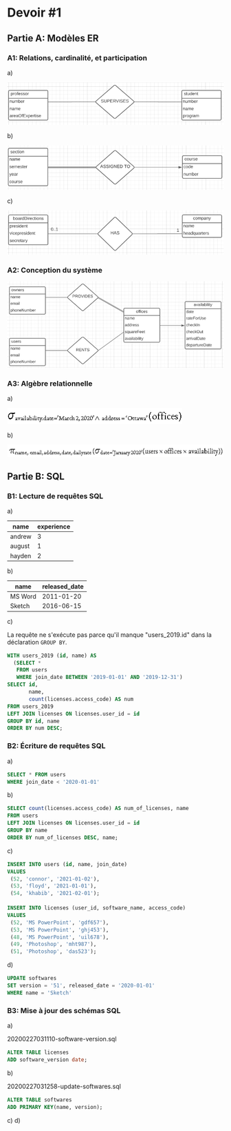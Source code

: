 # Devoir #1

## Partie A: Modèles ER

### A1: Relations, cardinalité, et participation
a) 

![aA1](images/aA1.PNG)

b) 

![bA1](images/bA1.PNG)

c)

![cA1](images/cA1.PNG)

### A2: Conception du système

![A2](images/A2.PNG)

### A3: Algèbre relationnelle
a) 

![aA3](images/aA3.PNG)

b)

![bA3](images/bA3.PNG)

## Partie B: SQL

### B1: Lecture de requêtes SQL
a)

|name|experience|
|---|---|
|andrew|3|
|august|1|
|hayden|2|

b)

|name|released_date|
|---|---|
|MS Word|2011-01-20|
|Sketch|2016-06-15|

c)

La requête ne s'exécute pas parce qu'il manque "users_2019.id" dans la déclaration `GROUP BY`.

```sql
WITH users_2019 (id, name) AS
  (SELECT *
   FROM users
   WHERE join_date BETWEEN '2019-01-01' AND '2019-12-31')
SELECT id, 
       name,
       count(licenses.access_code) AS num 
FROM users_2019
LEFT JOIN licenses ON licenses.user_id = id
GROUP BY id, name
ORDER BY num DESC;
```

### B2: Écriture de requêtes SQL
a)

```sql
SELECT * FROM users
WHERE join_date < '2020-01-01'
```

b)

```sql
SELECT count(licenses.access_code) AS num_of_licenses, name
FROM users
LEFT JOIN licenses ON licenses.user_id = id
GROUP BY name
ORDER BY num_of_licenses DESC, name;
```

c)

```sql
INSERT INTO users (id, name, join_date)
VALUES
 (52, 'connor', '2021-01-02'),
 (53, 'floyd', '2021-01-01'),
 (54, 'khabib', '2021-02-01');

INSERT INTO licenses (user_id, software_name, access_code)
VALUES
 (52, 'MS PowerPoint', 'gdf657'),
 (53, 'MS PowerPoint', 'ghj453'),
 (48, 'MS PowerPoint', 'uil678'),
 (49, 'Photoshop', 'mht987'),
 (51, 'Photoshop', 'das523');
```

d)

```sql
UPDATE softwares
SET version = '51', released_date = '2020-01-01'
WHERE name = 'Sketch'
```

### B3: Mise à jour des schémas SQL
a)

20200227031110-software-version.sql
```sql
ALTER TABLE licenses
ADD software_version date;
```

b)

20200227031258-update-softwares.sql
```sql
ALTER TABLE softwares
ADD PRIMARY KEY(name, version);
```

c)
d)